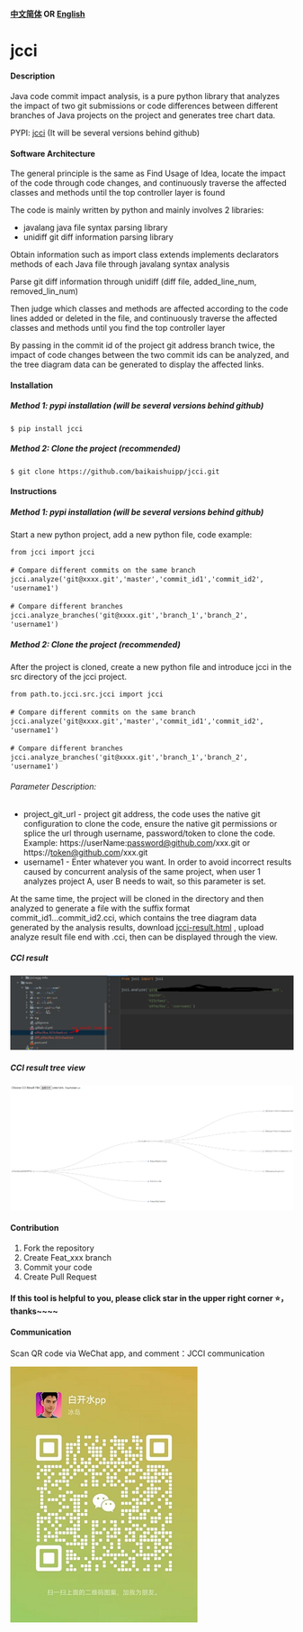 #### [中文简体](https://github.com/baikaishuipp/jcci/blob/main/README.md) OR [English](https://github.com/baikaishuipp/jcci/blob/main/README.en.md)
# jcci

#### Description
Java code commit impact analysis, is a pure python library that analyzes the impact of two git submissions or code differences between different branches of Java projects on the project and generates tree chart data.

PYPI: [jcci](https://pypi.org/project/jcci/) (It will be several versions behind github)

#### Software Architecture
The general principle is the same as Find Usage of Idea, locate the impact of the code through code changes, and continuously traverse the affected classes and methods until the top controller layer is found

The code is mainly written by python and mainly involves 2 libraries:

* javalang  java file syntax parsing library
* unidiff  git diff information parsing library

Obtain information such as import class extends implements declarators methods of each Java file through javalang syntax analysis

Parse git diff information through unidiff (diff file, added_line_num, removed_lin_num)

Then judge which classes and methods are affected according to the code lines added or deleted in the file, and continuously traverse the affected classes and methods until you find the top controller layer

By passing in the commit id of the project git address branch twice, the impact of code changes between the two commit ids can be analyzed, and the tree diagram data can be generated to display the affected links.

#### Installation

##### Method 1: pypi installation (will be several versions behind github)
```
$ pip install jcci
```

##### Method 2: Clone the project (recommended)
```
$ git clone https://github.com/baikaishuipp/jcci.git
```

#### Instructions
##### Method 1: pypi installation (will be several versions behind github)
Start a new python project, add a new python file, code example:

```
from jcci import jcci

# Compare different commits on the same branch
jcci.analyze('git@xxxx.git','master','commit_id1','commit_id2', 'username1')

# Compare different branches
jcci.analyze_branches('git@xxxx.git','branch_1','branch_2', 'username1')
```

##### Method 2: Clone the project (recommended)
After the project is cloned, create a new python file and introduce jcci in the src directory of the jcci project.
```
from path.to.jcci.src.jcci import jcci

# Compare different commits on the same branch
jcci.analyze('git@xxxx.git','master','commit_id1','commit_id2', 'username1')

# Compare different branches
jcci.analyze_branches('git@xxxx.git','branch_1','branch_2', 'username1')
```

###### Parameter Description:
* project_git_url - project git address, the code uses the native git configuration to clone the code, ensure the native git permissions or splice the url through username, password/token to clone the code. Example: https://userName:password@github.com/xxx.git or https://token@github.com/xxx.git
* username1 - Enter whatever you want. In order to avoid incorrect results caused by concurrent analysis of the same project, when user 1 analyzes project A, user B needs to wait, so this parameter is set.

At the same time, the project will be cloned in the directory and then analyzed to generate a file with the suffix format commit_id1...commit_id2.cci, which contains the tree diagram data generated by the analysis results, download [jcci-result.html](https://github.com/baikaishuipp/jcci/blob/main/jcci-result.html) , upload analyze result file end with .cci, then can be displayed through the view.

##### CCI result
![result](./images/cci-result.png)

##### CCI result tree view
![treeView](./images/cii-result-tree.png)


#### Contribution

1.  Fork the repository
2.  Create Feat_xxx branch
3.  Commit your code
4.  Create Pull Request

#### If this tool is helpful to you, please click star in the upper right corner ⭐， thanks~~~~

#### Communication
Scan QR code via WeChat app, and comment：JCCI communication

![communicate via Wechat](./images/wechat.jpg) 
